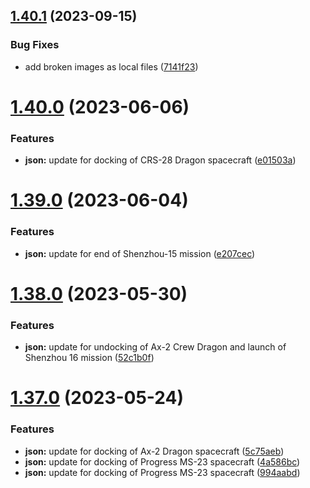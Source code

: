 ## [1.40.1](https://github.com/corquaid/international-space-station-APIs/compare/v1.40.0...v1.40.1) (2023-09-15)


### Bug Fixes

* add broken images as local files ([7141f23](https://github.com/corquaid/international-space-station-APIs/commit/7141f238572393085340ed4ba7666cbeb82d0f35))



# [1.40.0](https://github.com/corquaid/international-space-station-APIs/compare/v1.39.0...v1.40.0) (2023-06-06)


### Features

* **json:** update for docking of CRS-28 Dragon spacecraft ([e01503a](https://github.com/corquaid/international-space-station-APIs/commit/e01503a9ffb904840a0c2ca587b60bbc09f4fdda))



# [1.39.0](https://github.com/corquaid/international-space-station-APIs/compare/v1.38.0...v1.39.0) (2023-06-04)


### Features

* **json:** update for end of Shenzhou-15 mission ([e207cec](https://github.com/corquaid/international-space-station-APIs/commit/e207cec9233c0142713399e98caa929ea09f7dbd))



# [1.38.0](https://github.com/corquaid/international-space-station-APIs/compare/v1.37.0...v1.38.0) (2023-05-30)


### Features

* **json:** update for undocking of Ax-2 Crew Dragon and launch of Shenzhou 16 mission ([52c1b0f](https://github.com/corquaid/international-space-station-APIs/commit/52c1b0fa173b06b03839d95b1c7a073110b793d7))



# [1.37.0](https://github.com/corquaid/international-space-station-APIs/compare/v1.35.0...v1.37.0) (2023-05-24)


### Features

* **json:** update for docking of Ax-2 Dragon spacecraft ([5c75aeb](https://github.com/corquaid/international-space-station-APIs/commit/5c75aebcddba4715c7fdf4b392c8c2d60176354f))
* **json:** update for docking of Progress MS-23 spacecraft ([4a586bc](https://github.com/corquaid/international-space-station-APIs/commit/4a586bcda85077f7f38e6d830111bcacdbeeb7c2))
* **json:** update for docking of Progress MS-23 spacecraft ([994aabd](https://github.com/corquaid/international-space-station-APIs/commit/994aabdcb149b593a0e80b44a66ea9ed8b62962c))



